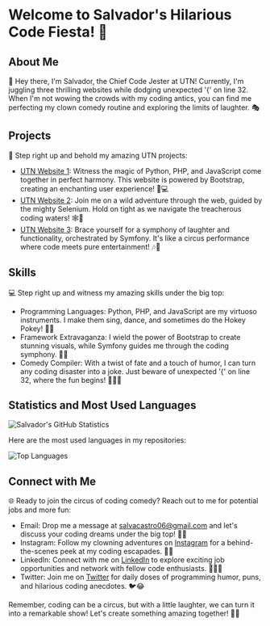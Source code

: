 # Welcome to Salvador's Hilarious Code Fiesta! 🎉

## About Me

🤡 Hey there, I'm Salvador, the Chief Code Jester at UTN! Currently, I'm juggling three thrilling websites while dodging unexpected '{' on line 32. When I'm not wowing the crowds with my coding antics, you can find me perfecting my clown comedy routine and exploring the limits of laughter. 🎭

## Projects

🚀 Step right up and behold my amazing UTN projects:

- [UTN Website 1](link-to-website-1): Witness the magic of Python, PHP, and JavaScript come together in perfect harmony. This website is powered by Bootstrap, creating an enchanting user experience! 🎪💻
- [UTN Website 2](link-to-website-2): Join me on a wild adventure through the web, guided by the mighty Selenium. Hold on tight as we navigate the treacherous coding waters! 🕸️🚀
- [UTN Website 3](link-to-website-3): Brace yourself for a symphony of laughter and functionality, orchestrated by Symfony. It's like a circus performance where code meets pure entertainment! 🎶🎩

## Skills

💻 Step right up and witness my amazing skills under the big top:

- Programming Languages: Python, PHP, and JavaScript are my virtuoso instruments. I make them sing, dance, and sometimes do the Hokey Pokey! 🐍💥
- Framework Extravaganza: I wield the power of Bootstrap to create stunning visuals, while Symfony guides me through the coding symphony. 🎸🎵
- Comedy Compiler: With a twist of fate and a touch of humor, I can turn any coding disaster into a joke. Just beware of unexpected '{' on line 32, where the fun begins! 🌹💙😄

## Statistics and Most Used Languages

![Salvador's GitHub Statistics](https://github-readme-stats.vercel.app/api?username=ysalvador-castro&show_icons=true&theme=radical)

Here are the most used languages in my repositories:

![Top Languages](https://github-readme-stats.vercel.app/api/top-langs/?username=salvador-castro&layout=compact&theme=radical)

## Connect with Me

🌐 Ready to join the circus of coding comedy? Reach out to me for potential jobs and more fun:

- Email: Drop me a message at salvacastro06@gmail.com and let's discuss your coding dreams under the big top! 📧🎪
- Instagram: Follow my clowning adventures on [Instagram](https://www.instagram.com/salvacastrook/) for a behind-the-scenes peek at my coding escapades. 📸🤡
- LinkedIn: Connect with me on [LinkedIn](https://www.linkedin.com/in/salvador-castro95/) to explore exciting job opportunities and network with fellow code enthusiasts. 👔🤹‍♂️
- Twitter: Join me on [Twitter](https://twitter.com/salva_castro95) for daily doses of programming humor, puns, and hilarious coding anecdotes. 🐦😂

Remember, coding can be a circus, but with a little laughter, we can turn it into a remarkable show! Let's create something amazing together! 🎉✨
